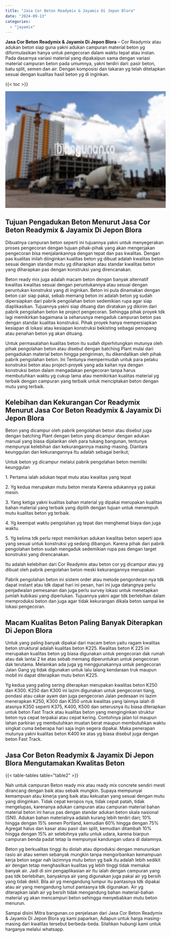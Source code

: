 ```yaml
---
title: "Jasa Cor Beton Readymix & Jayamix Di Jepon Blora"
date: "2024-09-13"
categories: 
  - "jayamix"
---
```


**Jasa Cor Beton Readymix & Jayamix Di Jepon Blora** – Cor Readymix atau adukan beton siap guna yakni adukan campuran material beton yg diformulasikan hanya untuk pengecoran dalam waktu tepat atau instan. Pada dasarnya variasi material yang dipakaipun sama dengan variasi material campuran beton pada umumnya, yakni terdiri dari: pasir beton, batu split, semen dan air. Dengan komposisi dan takaran yg telah ditetapkan sesuai dengan kualitas hasil beton yg di inginkan.

{{< toc >}}

![Jasa Cor Beton Readymix & Jayamix Di Jepon Blora](/images/jasa-cor-readymix-29.png)

## Tujuan Pengadukan Beton Menurut Jasa Cor Beton Readymix & Jayamix Di Jepon Blora

Dibuatnya campuran beton seperti ini tujuannya yakni untuk menyegerakan proses pengecoran dengan tujuan pihak-pihak yang akan mengerjakan pengecoran bisa menjalankannya dengan tepat dan pas kwalitas. Dengan pas kualitas inilah diinginkan kualitas beton yg dibuat adalah kwalitas beton sesuai dengan standar mutu yg diharapkan atau standar kwalitas beton yang diharapkan pas dengan konstruksi yang direncanakan.

Beton ready mix juga adalah macam beton dengan banyak alternatif kwalitas kwalitas sesuai dengan peruntukannya atau sesuai dengan peruntukan konstruksi yang di inginkan. Beton ini pula dinamakan dengan beton cair siap pakai, sebab memang beton ini adalah beton yg sudah dipersiapkan dari pabrik pengolahan beton sedemikian rupa agar siap diaplikasikan. Tujuannya yakni siap dituang dan diratakan yg dikirim dari pabrik pengolahan beton ke project pengecoran. Sehingga pihak proyek tdk lagi memikirkan bagaimana ia seharusnya mengaduk campuran beton pas dengan standar kualitas konstruksi. Pihak proyek hanya mempersiapkan kesiapan di lokasi atau kesiapan konstruksi bekisting sebagai penopang atau penahan beton yg akan dituang.

Untuk permasalahan kualitas beton itu sudah diperhitungkan mutunya oleh pihak pengolahan beton atau disebut dengan batching Plant mulai dari pengadukan material beton hingga pengiriman, itu dikendalikan oleh pihak pabrik pengolahan beton. Ini Tentunya mempermudah untuk para pelaku konstruksi beton atau project-proyek yang ada kaitan nya dengan konstruksi beton dalam mengadakan pengecoran tanpa harus membutuhkan waktu yg cukup lama atau memikirkan kualitas material yg terbaik dengan campuran yang terbaik untuk menciptakan beton dengan mutu yang terbaik.

## Kelebihan dan Kekurangan Cor Readymix Menurut Jasa Cor Beton Readymix & Jayamix Di Jepon Blora

Beton yang dicampur oleh pabrik pengolahan beton atau disebut juga dengan batching Plant dengan beton yang dicampur dengan adukan manual yang biasa dijalankan oleh para tukang bangunan, tentunya mempunyai kelebihan dan kekurangannya masing-masing. Diantara keunggulan dan kekurangannya Itu adalah sebagai berikut;

Untuk beton yg dicampur melalui pabrik pengolahan beton memiliki keunggulan

1\. Pertama ialah adukan tepat mutu atau kwalitas yang tepat

2\. Yg kedua merupakan mutu beton merata Karena adukannya yg pakai mesin.

3\. Yang ketiga yakni kualitas bahan material yg dipakai merupakan kualitas bahan material yang terbaik yang dipilih dengan tujuan untuk menempuh mutu kualitas beton yg terbaik.

4\. Yg keempat waktu pengolahan yg tepat dan menghemat biaya dan juga waktu.

5\. Yg kelima tdk perlu repot memikirkan adukan kwalitas beton seperti apa yang sesuai untuk konstruksi yg sedang dibangun. Karena pihak dari pabrik pengolahan beton sudah mengaduk sedemikian rupa pas dengan target konstruksi yang direncanakan.

Itu adalah kelebihan dari Cor Readymix atau beton cor yg dicampur atau yg dibuat oleh pabrik pengolahan beton meski kekurangannya merupakan

Pabrik pengolahan beton ini sistem order atau metode pengorderan nya tdk dapat instant atau tdk dapat hari ini pesan, hari ini juga datangnya perlu penjadwalan pemesanan dan juga perlu survey lokasi untuk menetapkan jumlah kubikasi yang diperlukan. Tujuannya yakni agar tdk berlebihan dalam memproduksi beton dan juga agar tidak kekurangan dikala beton sampai ke lokasi pengecoran.

## Macam Kualitas Beton Paling Banyak Diterapkan Di Jepon Blora

Untuk yang paling banyak dipakai dari macam beton yaitu ragam kwalitas beton struktural adalah kualitas beton K225. Kwalitas beton K 225 ini merupakan kualitas beton yg biasa digunakan untuk pengecoran dak rumah atau dak lantai 2 ke atas sebab memang diperuntukan untuk pengecoran dak terutama. Melainkan ada juga yg menggunakannya untuk pengecoran Jalan Gang yg tidak digunakan untuk lalu lalang kendaraan truk maupun mobil ini dapat diterapkan mutu beton K225.

Yg kedua yang paling sering diterapkan merupakan kwalitas beton K250 dan K300. K250 dan K300 ini lazim digunakan untuk pengecoran tiang, pondasi atau cakar ayam dan juga pengecoran Jalan pedesaan ini lazim menerapkan K250, K300 dan K350 untuk kwalitas yang lainnya ialah di atasnya K350 seperti K375, K400, K500 dan seterusnya itu biasa diterapkan untuk beton Fast Track atau kualitas beton yang menginginkan struktur beton nya cepat terpakai atau cepat kering. Contohnya jalan tol maupun lahan parkiran yg membutuhkan muatan berat maupun membutuhkan waktu singkat cuma beberapa hari saja ingin segera dipakai. Maka penerapan mutunya yakni kualitas beton K400 ke atas yg biasa disebut juga dengan beton Fast Track.

## Jasa Cor Beton Readymix & Jayamix Di Jepon Blora Mengutamakan Kwalitas Beton

{{< table-tables table="table2" >}}

Nah untuk campuran Beton ready mix atau ready mix concrete sendiri mesti dirancang dengan baik atau sebaik mungkin. Supaya mempunyai kemampuan atau kinerja yang baik atau kekuatan yang sesuai dengan mutu yang diinginkan. Tidak cepat keropos nya, tidak cepat patah, tidak mengelupas, karenanya adukan campuran atau campuran material bahan material beton ini harus pas dengan standar adukan beton skala nasional (SNI). Adukan bahan materialnya adalah kurang lebih terdiri dari; 10% hingga dengan 15% semen Portland, kemudian 60% hingga dengan 75% Agregat halus dan kasar atau pasir dan split, kemudian ditambah 10% hingga dengan 15% air selebihnya yaitu untuk udara, karena biarpun campuran benda padat tetap Ia mempunyai kandungan udara di dalamnya.

Beton yg berkualitas tinggi itu diolah atau diproduksi dengan menurunkan rasio air atau semen sebanyak mungkin tanpa mengorbankan kemampuan kerja beton segar nah lazimnya mutu beton yg baik itu adalah lebih sedikit air dengan tetap menghasilkan kualitas yg lebih tinggi tidak memakai banyak air. Jadi di sini pengaplikasian air Itu ialah dengan campuran yang pas tdk berlebihan, banyaknya air yang digunakan juga pakai air yg bersih yang tidak dekil. Bila air yg mengandung lumpur itu pantasnya tdk dipakai atau air yang mengandung lumut pantasnya tdk digunakan. Air yg diterapkan ialah air yg bersih tidak mengandung bahan material-bahan material yg akan mencampuri beton sehingga menyebabkan mutu beton menurun.

Sampai disini Mitra bangunan.co penjelasan dari Jasa Cor Beton Readymix & Jayamix Di Jepon Blora yg kami paparkan, Adapun untuk harga masing-masing dari kwalitas tersebut berbeda-beda. Silahkan hubungi kami untuk harganya melalui whatsapp.
